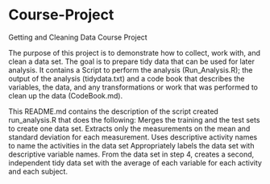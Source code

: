 # Course-Project
Getting and Cleaning Data Course Project

The purpose of this project is to demonstrate how to collect, work with, and clean a data set. The goal is to prepare tidy data that can be used for later analysis. It contains a Script to perform the analysis (Run_Analysis.R); the output of the analysis (tidydata.txt) and a code book that describes the variables, the data, and any transformations or work that was performed to clean up the data (CodeBook.md). 

This README.md contains the description of the script created run_analysis.R that does the following:
Merges the training and the test sets to create one data set.
Extracts only the measurements on the mean and standard deviation for each measurement. 
Uses descriptive activity names to name the activities in the data set
Appropriately labels the data set with descriptive variable names. 
From the data set in step 4, creates a second, independent tidy data set with the average of each variable for each activity and each subject.

